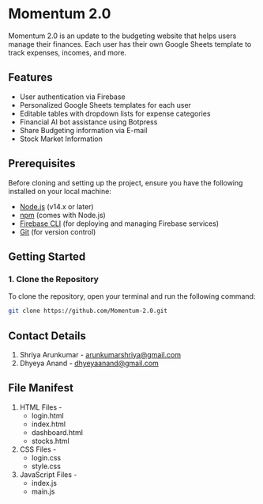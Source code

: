 # Momentum 2.0

Momentum 2.0 is an update to the budgeting website that helps users manage their finances. Each user has their own Google Sheets template to track expenses, incomes, and more.

## Features

- User authentication via Firebase
- Personalized Google Sheets templates for each user
- Editable tables with dropdown lists for expense categories
- Financial AI bot assistance using Botpress
- Share Budgeting information via E-mail
- Stock Market Information

## Prerequisites

Before cloning and setting up the project, ensure you have the following installed on your local machine:

- [Node.js](https://nodejs.org/) (v14.x or later)
- [npm](https://www.npmjs.com/) (comes with Node.js)
- [Firebase CLI](https://firebase.google.com/docs/cli) (for deploying and managing Firebase services)
- [Git](https://git-scm.com/) (for version control)

## Getting Started

### 1. Clone the Repository

To clone the repository, open your terminal and run the following command:

```bash
git clone https://github.com/Momentum-2.0.git
```
## Contact Details

  1. Shriya Arunkumar - arunkumarshriya@gmail.com
  2. Dhyeya Anand - dhyeyaanand@gmail.com

## File Manifest

  1. HTML Files - 
      - login.html
      - index.html
      - dashboard.html
      - stocks.html
  2. CSS Files -
     - login.css
     - style.css
  3. JavaScript Files -
     - index.js
     - main.js
